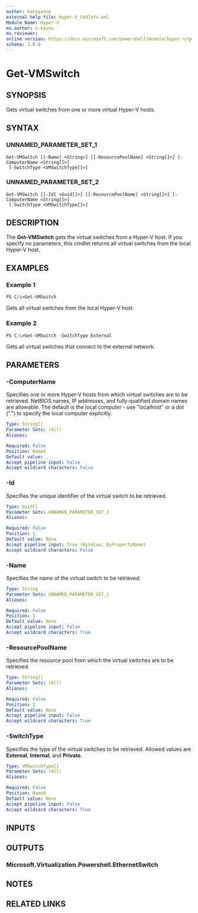 ```yaml
---
author: Kateyanne
external help file: Hyper-V_Cmdlets.xml
Module Name: Hyper-V
ms.author: v-kaunu
ms.reviewer: 
online version: https://docs.microsoft.com/powershell/module/hyper-v/get-vmswitch?view=windowsserver2012-ps&wt.mc_id=ps-gethelp
schema: 2.0.0
---
```


# Get-VMSwitch

## SYNOPSIS
Gets virtual switches from one or more virtual Hyper-V hosts.

## SYNTAX

### UNNAMED_PARAMETER_SET_1
```
Get-VMSwitch [[-Name] <String>] [[-ResourcePoolName] <String[]>] [-ComputerName <String[]>]
 [-SwitchType <VMSwitchType[]>]
```

### UNNAMED_PARAMETER_SET_2
```
Get-VMSwitch [[-Id] <Guid[]>] [[-ResourcePoolName] <String[]>] [-ComputerName <String[]>]
 [-SwitchType <VMSwitchType[]>]
```

## DESCRIPTION
The **Get-VMSwitch** gets the virtual switches from a Hyper-V host.
If you specify no parameters, this cmdlet returns all virtual switches from the local Hyper-V host.

## EXAMPLES

### Example 1
```
PS C:\>Get-VMSwitch
```

Gets all virtual switches from the local Hyper-V host.

### Example 2
```
PS C:\>Get-VMSwitch -SwitchType External
```

Gets all virtual switches that connect to the external network.

## PARAMETERS

### -ComputerName
Specifies one or more Hyper-V hosts from which virtual switches are to be retrieved.
NetBIOS names, IP addresses, and fully-qualified domain names are allowable.
The default is the local computer - use "localhost" or a dot (".") to specify the local computer explicitly.

```yaml
Type: String[]
Parameter Sets: (All)
Aliases: 

Required: False
Position: Named
Default value: .
Accept pipeline input: False
Accept wildcard characters: False
```

### -Id
Specifies the unique identifier of the virtual switch to be retrieved.

```yaml
Type: Guid[]
Parameter Sets: UNNAMED_PARAMETER_SET_2
Aliases: 

Required: False
Position: 1
Default value: None
Accept pipeline input: True (ByValue, ByPropertyName)
Accept wildcard characters: False
```

### -Name
Specifies the name of the virtual switch to be retrieved.

```yaml
Type: String
Parameter Sets: UNNAMED_PARAMETER_SET_1
Aliases: 

Required: False
Position: 1
Default value: None
Accept pipeline input: False
Accept wildcard characters: True
```

### -ResourcePoolName
Specifies the resource pool from which the virtual switches are to be retrieved.

```yaml
Type: String[]
Parameter Sets: (All)
Aliases: 

Required: False
Position: 2
Default value: None
Accept pipeline input: False
Accept wildcard characters: True
```

### -SwitchType
Specifies the type of the virtual switches to be retrieved.
Allowed values are **External**, **Internal**, and **Private**.

```yaml
Type: VMSwitchType[]
Parameter Sets: (All)
Aliases: 

Required: False
Position: Named
Default value: None
Accept pipeline input: False
Accept wildcard characters: True
```

## INPUTS

## OUTPUTS

### Microsoft.Virtualization.Powershell.EthernetSwitch

## NOTES

## RELATED LINKS



